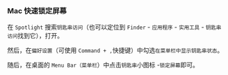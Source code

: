 ### Mac 快速锁定屏幕

在 `Spotlight` 搜索`钥匙串访问`（也可以定位到 `Finder` - `应用程序` - `实用工具` - `钥匙串访问`找到它），打开。

然后，在`偏好设置`（可使用 `Command + ,`快捷键）中勾选`在菜单栏中显示钥匙串状态`。

随后，在桌面的 `Menu Bar（菜单栏`）中点击`钥匙串`小图标 -`锁定屏幕`即可。
